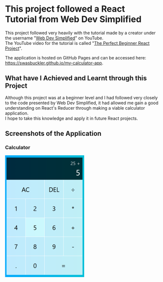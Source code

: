 # This project followed a React Tutorial from Web Dev Simplified

This project followed very heavily with the tutorial made by a creator under the username "[Web Dev Simplified](https://www.youtube.com/@WebDevSimplified)" on YouTube.\
The YouTube video for the tutorial is called "[The Perfect Beginner React Project](https://www.youtube.com/watch?v=DgRrrOt0Vr8)".

The application is hosted on GitHub Pages and can be accessed here: https://swasbuckler.github.io/my-calculator-app.

## What have I Achieved and Learnt through this Project

Although this project was at a beginner level and I had followed very closely to the code presented by Web Dev Simplified, it had allowed me gain a good understanding on React's Reducer through making a viable calculator application.\
I hope to take this knowledge and apply it in future React projects.

## Screenshots of the Application

### Calculator

<img src="git_images/Calculator_Image.png" height="400px" />